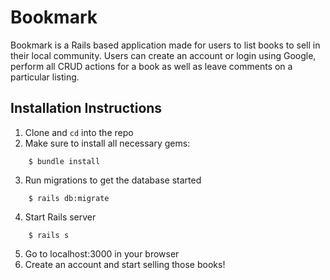 # Bookmark

Bookmark is a Rails based application made for users to list books to sell in their local community. Users can create an account or login using Google, perform all CRUD actions for a book as well as leave comments on a particular listing.  

## Installation Instructions

1. Clone and `cd` into the repo
2. Make sure to install all necessary gems:
```console
    $ bundle install
```
3. Run migrations to get the database started
```console
    $ rails db:migrate
```
4. Start Rails server
```console
    $ rails s
```
5. Go to localhost:3000 in your browser
6. Create an account and start selling those books!